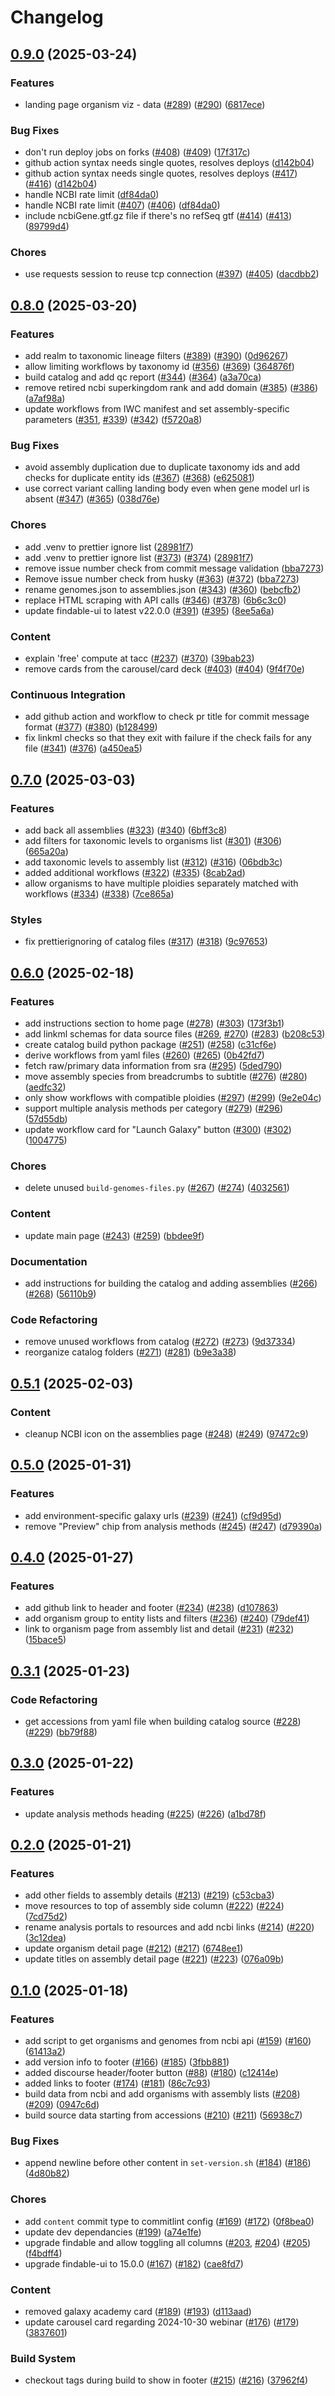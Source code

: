 # Changelog

## [0.9.0](https://github.com/galaxyproject/brc-analytics/compare/v0.8.0...v0.9.0) (2025-03-24)


### Features

* landing page organism viz - data ([#289](https://github.com/galaxyproject/brc-analytics/issues/289)) ([#290](https://github.com/galaxyproject/brc-analytics/issues/290)) ([6817ece](https://github.com/galaxyproject/brc-analytics/commit/6817ece12b0fb0fa6830f3dbd3866372dc6f883d))


### Bug Fixes

* don't run deploy jobs on forks ([#408](https://github.com/galaxyproject/brc-analytics/issues/408)) ([#409](https://github.com/galaxyproject/brc-analytics/issues/409)) ([17f317c](https://github.com/galaxyproject/brc-analytics/commit/17f317c198193a084eb8a913e083a89083fe2c0f))
* github action syntax needs single quotes, resolves deploys ([d142b04](https://github.com/galaxyproject/brc-analytics/commit/d142b04d4dd360c4ce3756372ca598ca1a495b7c))
* github action syntax needs single quotes, resolves deploys ([#417](https://github.com/galaxyproject/brc-analytics/issues/417)) ([#416](https://github.com/galaxyproject/brc-analytics/issues/416)) ([d142b04](https://github.com/galaxyproject/brc-analytics/commit/d142b04d4dd360c4ce3756372ca598ca1a495b7c))
* handle NCBI rate limit ([df84da0](https://github.com/galaxyproject/brc-analytics/commit/df84da079a267d157035ee0a408cc00d53789ce5))
* handle NCBI rate limit ([#407](https://github.com/galaxyproject/brc-analytics/issues/407)) ([#406](https://github.com/galaxyproject/brc-analytics/issues/406)) ([df84da0](https://github.com/galaxyproject/brc-analytics/commit/df84da079a267d157035ee0a408cc00d53789ce5))
* include ncbiGene.gtf.gz file if there's no refSeq gtf ([#414](https://github.com/galaxyproject/brc-analytics/issues/414)) ([#413](https://github.com/galaxyproject/brc-analytics/issues/413)) ([89799d4](https://github.com/galaxyproject/brc-analytics/commit/89799d437c158682e1d49b9ce84b6dc36a67ad35))


### Chores

* use requests session to reuse tcp connection ([#397](https://github.com/galaxyproject/brc-analytics/issues/397)) ([#405](https://github.com/galaxyproject/brc-analytics/issues/405)) ([dacdbb2](https://github.com/galaxyproject/brc-analytics/commit/dacdbb2b81251d549a6c8110b8ad385a893e3776))

## [0.8.0](https://github.com/galaxyproject/brc-analytics/compare/v0.7.0...v0.8.0) (2025-03-20)


### Features

* add realm to taxonomic lineage filters ([#389](https://github.com/galaxyproject/brc-analytics/issues/389)) ([#390](https://github.com/galaxyproject/brc-analytics/issues/390)) ([0d96267](https://github.com/galaxyproject/brc-analytics/commit/0d96267c7136b0293fc1ddcf0d6b776640bba1e5))
* allow limiting workflows by taxonomy id ([#356](https://github.com/galaxyproject/brc-analytics/issues/356)) ([#369](https://github.com/galaxyproject/brc-analytics/issues/369)) ([364876f](https://github.com/galaxyproject/brc-analytics/commit/364876f1922018b36363c129d09db113caf3914d))
* build catalog and add qc report ([#344](https://github.com/galaxyproject/brc-analytics/issues/344)) ([#364](https://github.com/galaxyproject/brc-analytics/issues/364)) ([a3a70ca](https://github.com/galaxyproject/brc-analytics/commit/a3a70cad6a777071fbc0a62329b74bdb737dffd8))
* remove retired ncbi superkingdom rank and add domain ([#385](https://github.com/galaxyproject/brc-analytics/issues/385)) ([#386](https://github.com/galaxyproject/brc-analytics/issues/386)) ([a7af98a](https://github.com/galaxyproject/brc-analytics/commit/a7af98abc9863ff7f4e046b69cbe72b8e2f2a571))
* update workflows from IWC manifest and set assembly-specific parameters ([#351](https://github.com/galaxyproject/brc-analytics/issues/351), [#339](https://github.com/galaxyproject/brc-analytics/issues/339)) ([#342](https://github.com/galaxyproject/brc-analytics/issues/342)) ([f5720a8](https://github.com/galaxyproject/brc-analytics/commit/f5720a8a42526db46f47c9af43d61522e76dd4ee))


### Bug Fixes

* avoid assembly duplication due to duplicate taxonomy ids and add checks for duplicate entity ids ([#367](https://github.com/galaxyproject/brc-analytics/issues/367)) ([#368](https://github.com/galaxyproject/brc-analytics/issues/368)) ([e625081](https://github.com/galaxyproject/brc-analytics/commit/e62508112a7b95d4e254f0926c3aa3c03d4693d1))
* use correct variant calling landing body even when gene model url is absent ([#347](https://github.com/galaxyproject/brc-analytics/issues/347)) ([#365](https://github.com/galaxyproject/brc-analytics/issues/365)) ([038d76e](https://github.com/galaxyproject/brc-analytics/commit/038d76e56d5ed586d82a18dffff331ba6651f951))


### Chores

* add .venv to prettier ignore list ([28981f7](https://github.com/galaxyproject/brc-analytics/commit/28981f7582972fca554d5980b4cfdbee70b40ba1))
* add .venv to prettier ignore list ([#373](https://github.com/galaxyproject/brc-analytics/issues/373)) ([#374](https://github.com/galaxyproject/brc-analytics/issues/374)) ([28981f7](https://github.com/galaxyproject/brc-analytics/commit/28981f7582972fca554d5980b4cfdbee70b40ba1))
* remove issue number check from commit message validation ([bba7273](https://github.com/galaxyproject/brc-analytics/commit/bba72730d9223f041c1b8c527ae16d709f71097f))
* Remove issue number check from husky ([#363](https://github.com/galaxyproject/brc-analytics/issues/363)) ([#372](https://github.com/galaxyproject/brc-analytics/issues/372)) ([bba7273](https://github.com/galaxyproject/brc-analytics/commit/bba72730d9223f041c1b8c527ae16d709f71097f))
* rename genomes.json to assemblies.json ([#343](https://github.com/galaxyproject/brc-analytics/issues/343)) ([#360](https://github.com/galaxyproject/brc-analytics/issues/360)) ([bebcfb2](https://github.com/galaxyproject/brc-analytics/commit/bebcfb265ed4ee8c7990db795425b2c863c01d91))
* replace HTML scraping with API calls ([#346](https://github.com/galaxyproject/brc-analytics/issues/346)) ([#378](https://github.com/galaxyproject/brc-analytics/issues/378)) ([6b6c3c0](https://github.com/galaxyproject/brc-analytics/commit/6b6c3c0998ba96d48e085e3d6383dc60ce28fbcd))
* update findable-ui to latest v22.0.0 ([#391](https://github.com/galaxyproject/brc-analytics/issues/391)) ([#395](https://github.com/galaxyproject/brc-analytics/issues/395)) ([8ee5a6a](https://github.com/galaxyproject/brc-analytics/commit/8ee5a6a9196c01fd12dbe25bbe935e144bbeb002))


### Content

* explain 'free' compute at tacc ([#237](https://github.com/galaxyproject/brc-analytics/issues/237)) ([#370](https://github.com/galaxyproject/brc-analytics/issues/370)) ([39bab23](https://github.com/galaxyproject/brc-analytics/commit/39bab23b119d76cab8f28e1785f6ada9db7f1c70))
* remove cards from the carousel/card deck ([#403](https://github.com/galaxyproject/brc-analytics/issues/403)) ([#404](https://github.com/galaxyproject/brc-analytics/issues/404)) ([9f4f70e](https://github.com/galaxyproject/brc-analytics/commit/9f4f70ef000dec064784a7d21f37658609a934fa))


### Continuous Integration

* add github action and workflow to check pr title for commit message format ([#377](https://github.com/galaxyproject/brc-analytics/issues/377)) ([#380](https://github.com/galaxyproject/brc-analytics/issues/380)) ([b128499](https://github.com/galaxyproject/brc-analytics/commit/b1284998dc50f9f54a703e9df2efd687b3f04bf7))
* fix linkml checks so that they exit with failure if the check fails for any file ([#341](https://github.com/galaxyproject/brc-analytics/issues/341)) ([#376](https://github.com/galaxyproject/brc-analytics/issues/376)) ([a450ea5](https://github.com/galaxyproject/brc-analytics/commit/a450ea515c5ab03ff5874a35914e60c1ce5d8e05))

## [0.7.0](https://github.com/galaxyproject/brc-analytics/compare/v0.6.0...v0.7.0) (2025-03-03)


### Features

* add back all assemblies ([#323](https://github.com/galaxyproject/brc-analytics/issues/323)) ([#340](https://github.com/galaxyproject/brc-analytics/issues/340)) ([6bff3c8](https://github.com/galaxyproject/brc-analytics/commit/6bff3c898f00b206056f144484ee04d1cc87d4a9))
* add filters for taxonomic levels to organisms list ([#301](https://github.com/galaxyproject/brc-analytics/issues/301)) ([#306](https://github.com/galaxyproject/brc-analytics/issues/306)) ([665a20a](https://github.com/galaxyproject/brc-analytics/commit/665a20afb8bfdf1dc0aba4c32841f0bbd379902b))
* add taxonomic levels to assembly list ([#312](https://github.com/galaxyproject/brc-analytics/issues/312)) ([#316](https://github.com/galaxyproject/brc-analytics/issues/316)) ([06bdb3c](https://github.com/galaxyproject/brc-analytics/commit/06bdb3ce1765e43123da5199a03d3c7093fee83e))
* added additional workflows ([#322](https://github.com/galaxyproject/brc-analytics/issues/322)) ([#335](https://github.com/galaxyproject/brc-analytics/issues/335)) ([8cab2ad](https://github.com/galaxyproject/brc-analytics/commit/8cab2ad655282fea804c2c6378d7601e4fa38765))
* allow organisms to have multiple ploidies separately matched with workflows ([#334](https://github.com/galaxyproject/brc-analytics/issues/334)) ([#338](https://github.com/galaxyproject/brc-analytics/issues/338)) ([7ce865a](https://github.com/galaxyproject/brc-analytics/commit/7ce865ab35cc161e7dea08178998c766b3af3aef))


### Styles

* fix prettierignoring of catalog files ([#317](https://github.com/galaxyproject/brc-analytics/issues/317)) ([#318](https://github.com/galaxyproject/brc-analytics/issues/318)) ([9c97653](https://github.com/galaxyproject/brc-analytics/commit/9c97653ca99ebb307c9092e810009b720f42ac6e))

## [0.6.0](https://github.com/galaxyproject/brc-analytics/compare/v0.5.1...v0.6.0) (2025-02-18)


### Features

* add instructions section to home page ([#278](https://github.com/galaxyproject/brc-analytics/issues/278)) ([#303](https://github.com/galaxyproject/brc-analytics/issues/303)) ([173f3b1](https://github.com/galaxyproject/brc-analytics/commit/173f3b14f28c3fbad08bdc0d08c1a7697d0d7099))
* add linkml schemas for data source files ([#269](https://github.com/galaxyproject/brc-analytics/issues/269), [#270](https://github.com/galaxyproject/brc-analytics/issues/270)) ([#283](https://github.com/galaxyproject/brc-analytics/issues/283)) ([b208c53](https://github.com/galaxyproject/brc-analytics/commit/b208c53dba820b2d232cdd14047a04fa994a0264))
* create catalog build python package ([#251](https://github.com/galaxyproject/brc-analytics/issues/251)) ([#258](https://github.com/galaxyproject/brc-analytics/issues/258)) ([c31cf6e](https://github.com/galaxyproject/brc-analytics/commit/c31cf6ece2d9e316471a42688fd945445a5bc19f))
* derive workflows from yaml files ([#260](https://github.com/galaxyproject/brc-analytics/issues/260)) ([#265](https://github.com/galaxyproject/brc-analytics/issues/265)) ([0b42fd7](https://github.com/galaxyproject/brc-analytics/commit/0b42fd71cad4fb552be44b36ae87dbbff1588f38))
* fetch raw/primary data information from sra ([#295](https://github.com/galaxyproject/brc-analytics/issues/295)) ([5ded790](https://github.com/galaxyproject/brc-analytics/commit/5ded7902ee02693e4b9c1c547c14a3cda913e7fa))
* move assembly species from breadcrumbs to subtitle ([#276](https://github.com/galaxyproject/brc-analytics/issues/276)) ([#280](https://github.com/galaxyproject/brc-analytics/issues/280)) ([aedfc32](https://github.com/galaxyproject/brc-analytics/commit/aedfc32eef1635c040fc14e25949118a67d33110))
* only show workflows with compatible ploidies ([#297](https://github.com/galaxyproject/brc-analytics/issues/297)) ([#299](https://github.com/galaxyproject/brc-analytics/issues/299)) ([9e2e04c](https://github.com/galaxyproject/brc-analytics/commit/9e2e04c832fe2c9cab6d28ecff42e7560e630f7a))
* support multiple analysis methods per category ([#279](https://github.com/galaxyproject/brc-analytics/issues/279)) ([#296](https://github.com/galaxyproject/brc-analytics/issues/296)) ([57d55db](https://github.com/galaxyproject/brc-analytics/commit/57d55dbb13b5efbe00c73651b4445ef68775e727))
* update workflow card for "Launch Galaxy" button ([#300](https://github.com/galaxyproject/brc-analytics/issues/300)) ([#302](https://github.com/galaxyproject/brc-analytics/issues/302)) ([1004775](https://github.com/galaxyproject/brc-analytics/commit/1004775a5c54c58f8ed78ccdfbfbb1b547fb926c))


### Chores

* delete unused `build-genomes-files.py` ([#267](https://github.com/galaxyproject/brc-analytics/issues/267)) ([#274](https://github.com/galaxyproject/brc-analytics/issues/274)) ([4032561](https://github.com/galaxyproject/brc-analytics/commit/4032561b6bb2425635c596074b004094eb3acb20))


### Content

* update main page ([#243](https://github.com/galaxyproject/brc-analytics/issues/243)) ([#259](https://github.com/galaxyproject/brc-analytics/issues/259)) ([bbdee9f](https://github.com/galaxyproject/brc-analytics/commit/bbdee9f6b06787eedc80304194043a06b2ba679d))


### Documentation

* add instructions for building the catalog and adding assemblies ([#266](https://github.com/galaxyproject/brc-analytics/issues/266)) ([#268](https://github.com/galaxyproject/brc-analytics/issues/268)) ([56110b9](https://github.com/galaxyproject/brc-analytics/commit/56110b9761d6317692dd08e7125079d927a011df))


### Code Refactoring

* remove unused workflows from catalog ([#272](https://github.com/galaxyproject/brc-analytics/issues/272)) ([#273](https://github.com/galaxyproject/brc-analytics/issues/273)) ([9d37334](https://github.com/galaxyproject/brc-analytics/commit/9d3733411910f9f7226feab67b78a054e2490205))
* reorganize catalog folders ([#271](https://github.com/galaxyproject/brc-analytics/issues/271)) ([#281](https://github.com/galaxyproject/brc-analytics/issues/281)) ([b9e3a38](https://github.com/galaxyproject/brc-analytics/commit/b9e3a388992571dcde540e494a4bcf9c6e59b721))

## [0.5.1](https://github.com/galaxyproject/brc-analytics/compare/v0.5.0...v0.5.1) (2025-02-03)


### Content

* cleanup NCBI icon on the assemblies page ([#248](https://github.com/galaxyproject/brc-analytics/issues/248)) ([#249](https://github.com/galaxyproject/brc-analytics/issues/249)) ([97472c9](https://github.com/galaxyproject/brc-analytics/commit/97472c93383052391bf79d86b834edde73fc2f8a))

## [0.5.0](https://github.com/galaxyproject/brc-analytics/compare/v0.4.0...v0.5.0) (2025-01-31)


### Features

* add environment-specific galaxy urls ([#239](https://github.com/galaxyproject/brc-analytics/issues/239)) ([#241](https://github.com/galaxyproject/brc-analytics/issues/241)) ([cf9d95d](https://github.com/galaxyproject/brc-analytics/commit/cf9d95d61573debae3e56db3292b35aa85f315ea))
* remove "Preview" chip from analysis methods ([#245](https://github.com/galaxyproject/brc-analytics/issues/245)) ([#247](https://github.com/galaxyproject/brc-analytics/issues/247)) ([d79390a](https://github.com/galaxyproject/brc-analytics/commit/d79390a61d9141bfed9c477110e26ffb93da8dfe))

## [0.4.0](https://github.com/galaxyproject/brc-analytics/compare/v0.3.1...v0.4.0) (2025-01-27)


### Features

* add github link to header and footer ([#234](https://github.com/galaxyproject/brc-analytics/issues/234)) ([#238](https://github.com/galaxyproject/brc-analytics/issues/238)) ([d107863](https://github.com/galaxyproject/brc-analytics/commit/d107863da4979d35fb05b6ba272fd5afc127a948))
* add organism group to entity lists and filters ([#236](https://github.com/galaxyproject/brc-analytics/issues/236)) ([#240](https://github.com/galaxyproject/brc-analytics/issues/240)) ([79def41](https://github.com/galaxyproject/brc-analytics/commit/79def410cf0cefcf9621be2126df8fd0a09a766b))
* link to organism page from assembly list and detail ([#231](https://github.com/galaxyproject/brc-analytics/issues/231)) ([#232](https://github.com/galaxyproject/brc-analytics/issues/232)) ([15bace5](https://github.com/galaxyproject/brc-analytics/commit/15bace5f4334151333aea3e3a4331ac5ef7cea47))

## [0.3.1](https://github.com/galaxyproject/brc-analytics/compare/v0.3.0...v0.3.1) (2025-01-23)


### Code Refactoring

* get accessions from yaml file when building catalog source ([#228](https://github.com/galaxyproject/brc-analytics/issues/228)) ([#229](https://github.com/galaxyproject/brc-analytics/issues/229)) ([bb79f88](https://github.com/galaxyproject/brc-analytics/commit/bb79f885782fd920b02cab0b157276bb0a4fb129))

## [0.3.0](https://github.com/galaxyproject/brc-analytics/compare/v0.2.0...v0.3.0) (2025-01-22)


### Features

* update analysis methods heading ([#225](https://github.com/galaxyproject/brc-analytics/issues/225)) ([#226](https://github.com/galaxyproject/brc-analytics/issues/226)) ([a1bd78f](https://github.com/galaxyproject/brc-analytics/commit/a1bd78f78af2e2cc00c52727180a6dba2df79b9b))

## [0.2.0](https://github.com/galaxyproject/brc-analytics/compare/v0.1.0...v0.2.0) (2025-01-21)


### Features

* add other fields to assembly details ([#213](https://github.com/galaxyproject/brc-analytics/issues/213)) ([#219](https://github.com/galaxyproject/brc-analytics/issues/219)) ([c53cba3](https://github.com/galaxyproject/brc-analytics/commit/c53cba3668f740cda113f673175f234f9855dfc4))
* move resources to top of assembly side column ([#222](https://github.com/galaxyproject/brc-analytics/issues/222)) ([#224](https://github.com/galaxyproject/brc-analytics/issues/224)) ([7cd75d2](https://github.com/galaxyproject/brc-analytics/commit/7cd75d2f60e2035ad5ec0f5b42e5cf4d9722e4f0))
* rename analysis portals to resources and add ncbi links ([#214](https://github.com/galaxyproject/brc-analytics/issues/214)) ([#220](https://github.com/galaxyproject/brc-analytics/issues/220)) ([3c12dea](https://github.com/galaxyproject/brc-analytics/commit/3c12dea03ebe855ea7b67f1436dd1cae4387c82b))
* update organism detail page ([#212](https://github.com/galaxyproject/brc-analytics/issues/212)) ([#217](https://github.com/galaxyproject/brc-analytics/issues/217)) ([6748ee1](https://github.com/galaxyproject/brc-analytics/commit/6748ee190666fde50fd2b55d8984d841efd49c2c))
* update titles on assembly detail page ([#221](https://github.com/galaxyproject/brc-analytics/issues/221)) ([#223](https://github.com/galaxyproject/brc-analytics/issues/223)) ([076a09b](https://github.com/galaxyproject/brc-analytics/commit/076a09b8a7ee8bb9a5bc759160c0c682638f7bdc))

## [0.1.0](https://github.com/galaxyproject/brc-analytics/compare/v0.0.0...v0.1.0) (2025-01-18)


### Features

* add script to get organisms and genomes from ncbi api ([#159](https://github.com/galaxyproject/brc-analytics/issues/159)) ([#160](https://github.com/galaxyproject/brc-analytics/issues/160)) ([61413a2](https://github.com/galaxyproject/brc-analytics/commit/61413a2137555e157b5df878bf4111c19a0a944e))
* add version info to footer ([#166](https://github.com/galaxyproject/brc-analytics/issues/166)) ([#185](https://github.com/galaxyproject/brc-analytics/issues/185)) ([3fbb881](https://github.com/galaxyproject/brc-analytics/commit/3fbb8817fc9ceece765e9b445294f52f3fc9e298))
* added discourse header/footer button ([#88](https://github.com/galaxyproject/brc-analytics/issues/88)) ([#180](https://github.com/galaxyproject/brc-analytics/issues/180)) ([c12414e](https://github.com/galaxyproject/brc-analytics/commit/c12414ec4ff7571016a5f06f4407059c045a682e))
* added links to footer ([#174](https://github.com/galaxyproject/brc-analytics/issues/174)) ([#181](https://github.com/galaxyproject/brc-analytics/issues/181)) ([86c7c93](https://github.com/galaxyproject/brc-analytics/commit/86c7c9314b203790bf6f22de685224bf99480abc))
* build data from ncbi and add organisms with assembly lists ([#208](https://github.com/galaxyproject/brc-analytics/issues/208)) ([#209](https://github.com/galaxyproject/brc-analytics/issues/209)) ([0947c6d](https://github.com/galaxyproject/brc-analytics/commit/0947c6d477b38381129f03c8e1d19be2295c23d7))
* build source data starting from accessions ([#210](https://github.com/galaxyproject/brc-analytics/issues/210)) ([#211](https://github.com/galaxyproject/brc-analytics/issues/211)) ([56938c7](https://github.com/galaxyproject/brc-analytics/commit/56938c7e63ff05b648cf8d398ae54ea129f71b05))


### Bug Fixes

* append newline before other content in `set-version.sh` ([#184](https://github.com/galaxyproject/brc-analytics/issues/184)) ([#186](https://github.com/galaxyproject/brc-analytics/issues/186)) ([4d80b82](https://github.com/galaxyproject/brc-analytics/commit/4d80b8230d8ba397df520c4419a2bf55c8803b4c))


### Chores

* add `content` commit type to commitlint config ([#169](https://github.com/galaxyproject/brc-analytics/issues/169)) ([#172](https://github.com/galaxyproject/brc-analytics/issues/172)) ([0f8bea0](https://github.com/galaxyproject/brc-analytics/commit/0f8bea063981ecc0e2d2833c52ada6941542d397))
* update dev dependancies ([#199](https://github.com/galaxyproject/brc-analytics/issues/199)) ([a74e1fe](https://github.com/galaxyproject/brc-analytics/commit/a74e1fed61f7a8f797645d72579da5b2c2fec099))
* upgrade findable and allow toggling all columns ([#203](https://github.com/galaxyproject/brc-analytics/issues/203), [#204](https://github.com/galaxyproject/brc-analytics/issues/204)) ([#205](https://github.com/galaxyproject/brc-analytics/issues/205)) ([f4bdff4](https://github.com/galaxyproject/brc-analytics/commit/f4bdff49e6f2d822ccc334ab40657a68d778f4d4))
* upgrade findable-ui to 15.0.0 ([#167](https://github.com/galaxyproject/brc-analytics/issues/167)) ([#182](https://github.com/galaxyproject/brc-analytics/issues/182)) ([cae8fd7](https://github.com/galaxyproject/brc-analytics/commit/cae8fd70c8d1a27d2a7e888885fca8b8e0bd8ff1))


### Content

* removed galaxy academy card ([#189](https://github.com/galaxyproject/brc-analytics/issues/189)) ([#193](https://github.com/galaxyproject/brc-analytics/issues/193)) ([d113aad](https://github.com/galaxyproject/brc-analytics/commit/d113aad40e8499aa85bd5ab794f4161c98050dc4))
* update carousel card regarding 2024-10-30 webinar ([#176](https://github.com/galaxyproject/brc-analytics/issues/176)) ([#179](https://github.com/galaxyproject/brc-analytics/issues/179)) ([3837601](https://github.com/galaxyproject/brc-analytics/commit/38376011b271062cd3d3a5db9d4970e05e0fbb6a))


### Build System

* checkout tags during build to show in footer ([#215](https://github.com/galaxyproject/brc-analytics/issues/215)) ([#216](https://github.com/galaxyproject/brc-analytics/issues/216)) ([37962f4](https://github.com/galaxyproject/brc-analytics/commit/37962f4ddf6c12366637314c3ab764ffef76c1c0))

